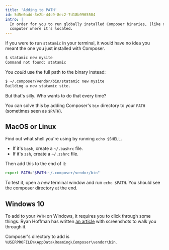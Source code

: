 ```yaml
---
title: 'Adding to PATH'
id: 5d5e0add-3e2b-44c9-8ec2-7d18b9965504
intro: |
  In order for you to run globally installed Composer binaries, (like our `statamic` installer) you'll need to tell your
  computer where it's located.
---
```


If you were to run `statamic` in your terminal, it would have no idea you meant the one you just installed with Composer.

```bash
$ statamic new mysite
Command not found: statamic
```

You _could_ use the full path to the binary instead:

```bash
$ ~/.composer/vendor/bin/statamic new mysite
Building a new statamic site.
```

But that's silly. Who wants to do that every time?

You can solve this by adding Composer's `bin` directory to your `PATH` (sometimes seen as `$PATH`).

## MacOS or Linux

Find out what shell you're using by running `echo $SHELL`.

- If it's `bash`, create a `~/.bashrc` file.
- If it's `zsh`, create a `~/.zshrc` file.

Then add this to the end of it:

```bash
export PATH="$PATH:~/.composer/vendor/bin"
```

To test it, open a _new_ terminal window and run `echo $PATH`. You should see the composer directory at the end.

## Windows 10

To add to your `PATH` on Windows, it requires you to click through some things. Ryan Hoffman has written [an article](https://www.architectryan.com/2018/03/17/add-to-the-path-on-windows-10/) with screenshots to walk you through it.

Composer's directory to add is `%USERPROFILE%\AppData\Roaming\Composer\vendor\bin`.
